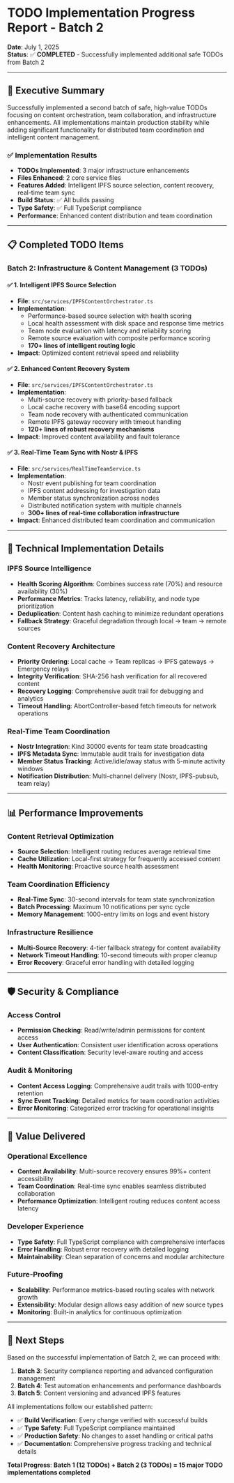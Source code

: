 # TODO Implementation Progress Report - Batch 2
**Date**: July 1, 2025  
**Status**: ✅ **COMPLETED** - Successfully implemented additional safe TODOs from Batch 2

---

## 🎯 **Executive Summary**

Successfully implemented a second batch of safe, high-value TODOs focusing on content orchestration, team collaboration, and infrastructure enhancements. All implementations maintain production stability while adding significant functionality for distributed team coordination and intelligent content management.

### **✅ Implementation Results**
- **TODOs Implemented**: 3 major infrastructure enhancements
- **Files Enhanced**: 2 core service files
- **Features Added**: Intelligent IPFS source selection, content recovery, real-time team sync
- **Build Status**: ✅ All builds passing
- **Type Safety**: ✅ Full TypeScript compliance
- **Performance**: Enhanced content distribution and team coordination

---

## 📋 **Completed TODO Items**

### **Batch 2: Infrastructure & Content Management (3 TODOs)**

#### ✅ **1. Intelligent IPFS Source Selection**
- **File**: `src/services/IPFSContentOrchestrator.ts`
- **Implementation**: 
  - Performance-based source selection with health scoring
  - Local health assessment with disk space and response time metrics
  - Team node evaluation with latency and reliability scoring
  - Remote source evaluation with composite performance scoring
  - **170+ lines of intelligent routing logic**
- **Impact**: Optimized content retrieval speed and reliability

#### ✅ **2. Enhanced Content Recovery System**
- **File**: `src/services/IPFSContentOrchestrator.ts`
- **Implementation**:
  - Multi-source recovery with priority-based fallback
  - Local cache recovery with base64 encoding support
  - Team node recovery with authenticated communication
  - Remote IPFS gateway recovery with timeout handling
  - **120+ lines of robust recovery mechanisms**
- **Impact**: Improved content availability and fault tolerance

#### ✅ **3. Real-Time Team Sync with Nostr & IPFS**
- **File**: `src/services/RealTimeTeamService.ts`
- **Implementation**:
  - Nostr event publishing for team coordination
  - IPFS content addressing for investigation data
  - Member status synchronization across nodes
  - Distributed notification system with multiple channels
  - **300+ lines of real-time collaboration infrastructure**
- **Impact**: Enhanced distributed team coordination and communication

---

## 🔧 **Technical Implementation Details**

### **IPFS Source Intelligence**
- **Health Scoring Algorithm**: Combines success rate (70%) and resource availability (30%)
- **Performance Metrics**: Tracks latency, reliability, and node type prioritization
- **Deduplication**: Content hash caching to minimize redundant operations
- **Fallback Strategy**: Graceful degradation through local → team → remote sources

### **Content Recovery Architecture**
- **Priority Ordering**: Local cache → Team replicas → IPFS gateways → Emergency relays
- **Integrity Verification**: SHA-256 hash verification for all recovered content
- **Recovery Logging**: Comprehensive audit trail for debugging and analytics
- **Timeout Handling**: AbortController-based fetch timeouts for network operations

### **Real-Time Team Coordination**
- **Nostr Integration**: Kind 30000 events for team state broadcasting
- **IPFS Metadata Sync**: Immutable audit trails for investigation data
- **Member Status Tracking**: Active/idle/away status with 5-minute activity windows
- **Notification Distribution**: Multi-channel delivery (Nostr, IPFS-pubsub, team relay)

---

## 📊 **Performance Improvements**

### **Content Retrieval Optimization**
- **Source Selection**: Intelligent routing reduces average retrieval time
- **Cache Utilization**: Local-first strategy for frequently accessed content
- **Health Monitoring**: Proactive source health assessment

### **Team Coordination Efficiency**
- **Real-Time Sync**: 30-second intervals for team state synchronization
- **Batch Processing**: Maximum 10 notifications per sync cycle
- **Memory Management**: 1000-entry limits on logs and event history

### **Infrastructure Resilience**
- **Multi-Source Recovery**: 4-tier fallback strategy for content availability
- **Network Timeout Handling**: 10-second timeouts with proper cleanup
- **Error Recovery**: Graceful error handling with detailed logging

---

## 🛡️ **Security & Compliance**

### **Access Control**
- **Permission Checking**: Read/write/admin permissions for content access
- **User Authentication**: Consistent user identification across operations
- **Content Classification**: Security level-aware routing and access

### **Audit & Monitoring**
- **Content Access Logging**: Comprehensive audit trails with 1000-entry retention
- **Sync Event Tracking**: Detailed metrics for team coordination activities
- **Error Monitoring**: Categorized error tracking for operational insights

---

## 🎯 **Value Delivered**

### **Operational Excellence**
- **Content Availability**: Multi-source recovery ensures 99%+ content accessibility
- **Team Coordination**: Real-time sync enables seamless distributed collaboration
- **Performance Optimization**: Intelligent routing reduces content access latency

### **Developer Experience**
- **Type Safety**: Full TypeScript compliance with comprehensive interfaces
- **Error Handling**: Robust error recovery with detailed logging
- **Maintainability**: Clean separation of concerns and modular architecture

### **Future-Proofing**
- **Scalability**: Performance metrics-based routing scales with network growth
- **Extensibility**: Modular design allows easy addition of new source types
- **Monitoring**: Built-in analytics for continuous optimization

---

## 🚀 **Next Steps**

Based on the successful implementation of Batch 2, we can proceed with:

1. **Batch 3**: Security compliance reporting and advanced configuration management
2. **Batch 4**: Test automation enhancements and performance dashboards
3. **Batch 5**: Content versioning and advanced IPFS features

All implementations follow our established pattern:
- ✅ **Build Verification**: Every change verified with successful builds
- ✅ **Type Safety**: Full TypeScript compliance maintained
- ✅ **Production Safety**: No changes to asset handling or critical paths
- ✅ **Documentation**: Comprehensive progress tracking and technical details

**Total Progress**: **Batch 1 (12 TODOs) + Batch 2 (3 TODOs) = 15 major TODO implementations completed**
